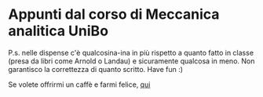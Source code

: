 # Appunti dal corso di Meccanica analitica UniBo

P.s. nelle dispense c'è qualcosina-ina in più rispetto a quanto fatto in classe (presa da libri come Arnold o Landau) e sicuramente qualcosa in meno. Non garantisco la correttezza di quanto scritto. Have fun :) 

Se volete offrirmi un caffè e farmi felice, [qui](https://www.paypal.me/lorenzorizzi17) 

